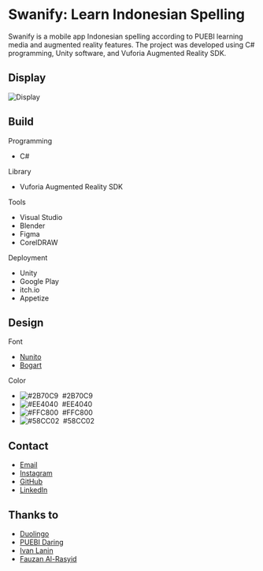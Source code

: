 # Swanify: Learn Indonesian Spelling
Swanify is a mobile app Indonesian spelling according to PUEBI learning media and augmented reality features. The project was developed using C# programming, Unity software, and Vuforia Augmented Reality SDK.

## Display
![Display](https://luqmanherifa.site/img/imgswanify.png)

## Build
Programming
  - C#

Library
  - Vuforia Augmented Reality SDK

Tools
  - Visual Studio
  - Blender
  - Figma
  - CorelDRAW

Deployment
  - Unity
  - Google Play
  - itch.io
  - Appetize

## Design
Font
  - [Nunito](https://fonts.google.com/specimen/Nunito)
  - [Bogart](https://www.dafont.com/bogart.font)
  
Color
  - ![#2B70C9](https://placehold.co/20x20/2B70C9/2B70C9.png)  #2B70C9
  - ![#EE4040](https://placehold.co/20x20/EE4040/EE4040.png)  #EE4040
  - ![#FFC800](https://placehold.co/20x20/FFC800/FFC800.png)  #FFC800
  - ![#58CC02](https://placehold.co/20x20/58CC02/58CC02.png)  #58CC02
  
## Contact
  - [Email](mailto:luqmanherifa@gmail.com)
  - [Instagram](https://www.instagram.com/luqmanherifa)
  - [GitHub](https://github.com/luqmanherifa)
  - [LinkedIn](https://www.linkedin.com/in/luqmanherifa)

## Thanks to
  - [Duolingo](https://www.duolingo.com)
  - [PUEBI Daring](https://puebi.js.org)
  - [Ivan Lanin](https://twitter.com/ivanlanin)
  - [Fauzan Al-Rasyid](https://twitter.com/fauzanalrasyid)
